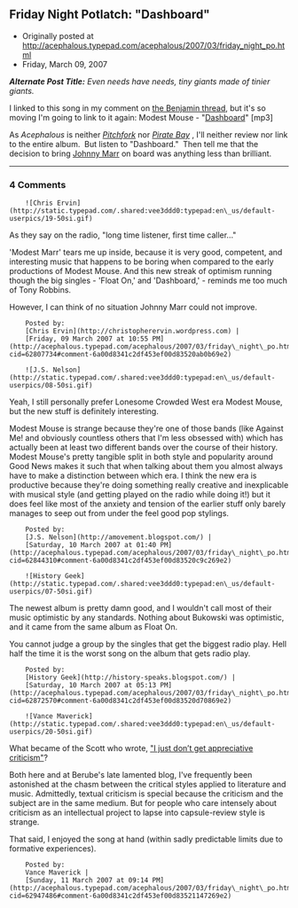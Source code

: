 ## Friday Night Potlatch: "Dashboard"

 * Originally posted at http://acephalous.typepad.com/acephalous/2007/03/friday_night_po.html
 * Friday, March 09, 2007



_**Alternate Post Title:** Even needs have needs, tiny giants made of tinier giants._

I linked to this song in my comment on [the Benjamin thread](http://acephalous.typepad.com/acephalous/2007/03/why\_dont\_republ.html#comment-62804406), but it's so moving I'm going to link to it again:
Modest Mouse - "[Dashboard](http://acephalous.typepad.com/02\_-\_Dashboard.mp3)" [mp3]

As _Acephalous_ is neither _[Pitchfork](http://pitchforkmedia.com/)_ nor _[Pirate Bay](http://thepiratebay.org/)_ , I'll neither review nor link to the entire album.  But listen to "Dashboard."  Then tell me that the decision to bring [Johnny Marr](http://en.wikipedia.org/wiki/Johnny\_Marr) on board was anything less than brilliant.

		

* * *

### 4 Comments 

		

                
[]()

	

		![Chris Ervin](http://static.typepad.com/.shared:vee3ddd0:typepad:en\_us/default-userpics/19-50si.gif)
	

	

		

As they say on the radio, "long time listener, first time caller..." 

'Modest Marr' tears me up inside, because it is very good, competent, and interesting music that happens to be boring when compared to the early productions of Modest Mouse. And this new streak of optimism running though the big singles - 'Float On,' and 'Dashboard,' - reminds me too much of Tony Robbins. 

However, I can think of no situation Johnny Marr could not improve. 

	

		Posted by:
		[Chris Ervin](http://christopherervin.wordpress.com) |
		[Friday, 09 March 2007 at 10:55 PM](http://acephalous.typepad.com/acephalous/2007/03/friday\_night\_po.html?cid=62807734#comment-6a00d8341c2df453ef00d83520ab0b69e2)

[]()

	

		![J.S. Nelson](http://static.typepad.com/.shared:vee3ddd0:typepad:en\_us/default-userpics/08-50si.gif)
	

	

		

Yeah, I still personally prefer Lonesome Crowded West era Modest Mouse, but the new stuff is definitely interesting.  

Modest Mouse is strange because they're one of those bands (like Against Me! and obviously countless others that I'm less obsessed with) which has actually been at least two different bands over the course of their history.  Modest Mouse's pretty tangible split in both style and popularity around Good News makes it such that when talking about them you almost always have to make a distinction between which era.  I think the new era is productive because they're doing something really creative and inexplicable with musical style (and getting played on the radio while doing it!) but it does feel like most of the anxiety and tension of the earlier stuff only barely manages to seep out from under the feel good pop stylings.

	

		Posted by:
		[J.S. Nelson](http://amovement.blogspot.com/) |
		[Saturday, 10 March 2007 at 01:40 PM](http://acephalous.typepad.com/acephalous/2007/03/friday\_night\_po.html?cid=62844310#comment-6a00d8341c2df453ef00d83520c9c269e2)

[]()

	

		![History Geek](http://static.typepad.com/.shared:vee3ddd0:typepad:en\_us/default-userpics/07-50si.gif)
	

	

		

The newest album is pretty damn good, and I wouldn't call most of their music optimistic by any standards. Nothing about Bukowski was optimistic, and it came from the same album as Float On.

You cannot judge a group by the singles that get the biggest radio play. Hell half the time it is the worst song on the album that gets radio play.

	

		Posted by:
		[History Geek](http://history-speaks.blogspot.com/) |
		[Saturday, 10 March 2007 at 05:13 PM](http://acephalous.typepad.com/acephalous/2007/03/friday\_night\_po.html?cid=62872570#comment-6a00d8341c2df453ef00d83520d70869e2)

[]()

	

		![Vance Maverick](http://static.typepad.com/.shared:vee3ddd0:typepad:en\_us/default-userpics/20-50si.gif)
	

	

		

What became of the Scott who wrote, ["I just don’t get appreciative criticism"](http://www.thevalve.org/go/valve/article/the\_intellectual\_content\_of\_academic\_blogs\_as\_imagined\_by\_our\_peers/#13254)?

Both here and at Berube's late lamented blog, I've frequently been astonished at the chasm between the critical styles applied to literature and music.  Admittedly, textual criticism is special because the criticism and the subject are in the same medium.  But for people who care intensely about criticism as an intellectual project to lapse into capsule-review style is strange.

That said, I enjoyed the song at hand (within sadly predictable limits due to formative experiences).

	

		Posted by:
		Vance Maverick |
		[Sunday, 11 March 2007 at 09:14 PM](http://acephalous.typepad.com/acephalous/2007/03/friday\_night\_po.html?cid=62947486#comment-6a00d8341c2df453ef00d83521147269e2)

		

        